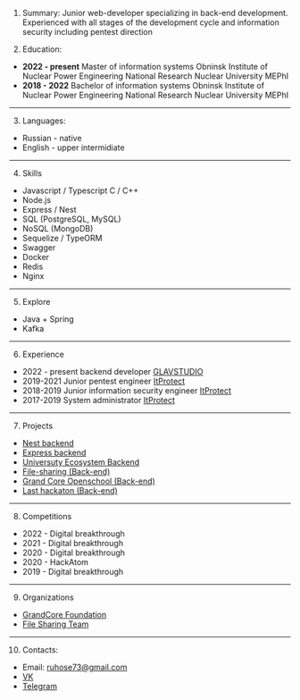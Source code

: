 1. Summary:
Junior web-developer specializing in back-end 
development. Experienced with all stages of the 
development cycle and information security 
including pentest direction

2. Education:
*  **2022 - present** Master of information systems Obninsk Institute of Nuclear Power Engineering National Research Nuclear University MEPhI
*  **2018 - 2022** Bachelor of information systems Obninsk Institute of Nuclear Power Engineering National Research Nuclear University MEPhI

---
3. Languages:
*  Russian - native
*  English - upper intermidiate

---
4. Skills
*  Javascript / Typescript C / C++
*  Node.js
*  Express / Nest
*  SQL (PostgreSQL, MySQL)
*  NoSQL (MongoDB)
*  Sequelize / TypeORM
*  Swagger
*  Docker
*  Redis
*  Nginx

---
5. Explore
*  Java + Spring
*  Kafka

---
6. Experience
*  2022 - present backend developer [GLAVSTUDIO](http://glstd.pro/)
*  2019-2021 Junior pentest engineer [ItProtect](https://itprotect.ru/)
*  2018-2019 Junior information security engineer [ItProtect](https://itprotect.ru/)
*  2017-2019 System administrator [ItProtect](https://itprotect.ru/)

---
7. Projects
*  [Nest backend](https://github.com/ruhose73/test-backend-nest)
*  [Express backend](https://github.com/ruhose73/test-backend)
*  [Universuty Ecosystem Backend](https://github.com/ruhose73/university-ecosystem-back)
*  [File-sharing (Back-end)](https://github.com/file-sharing-erp-team/file-sharing)
*  [Grand Core Openschool (Back-end)](https://github.com/grandcore/openschool)
*  [Last hackaton (Back-end)](https://github.com/badcodeTeam/code)

---
8. Competitions
*  2022 - Digital breakthrough
*  2021 - Digital breakthrough
*  2020 - Digital breakthrough
*  2020 - HackAtom
*  2019 - Digital breakthrough

---
9. Organizations
*  [GrandCore Foundation](https://github.com/grandcore)
*  [File Sharing Team](https://github.com/file-sharing-erp-team)

---
10. Contacts:
*  Email: ruhose73@gmail.com
*  [VK](https://vk.com/chegevarys)
*  [Telegram](https://t.me/Toropcha)
